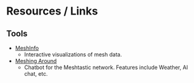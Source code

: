# Resources / Links

## Tools

- [MeshInfo](https://github.com/MeshAddicts/meshinfo)
    - Interactive visualizations of mesh data.
- [Meshing Around](https://github.com/SpudGunMan/meshing-around)
    - Chatbot for the Meshtastic network. Features include Weather, AI chat, etc.
